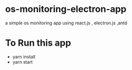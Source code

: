 # os-monitoring-electron-app
a simple os monitoring app using react.js , electron.js ,antd

# To Run this app
 
 - yarn install
 - yarn start
